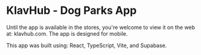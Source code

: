 # KlavHub - Dog Parks App

Until the app is available in the stores, you're welcome to view it on the web at: klavhub.com.
The app is designed for mobile.

This app was built using:
React, TypeScript, Vite, and Supabase.
